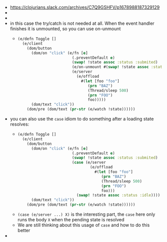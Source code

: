 - https://clojurians.slack.com/archives/C7Q9GSHFV/p1678988187329129
-
-
- in this case the try/catch is not needed at all. When the event handler finishes it is unmounted, so you can use on-unmount
	- ```clojure
	  (e/defn Toggle []
	    (e/client
	      (dom/button
	        (dom/on "click" (e/fn [e]
	                          (.preventDefault e)
	                          (swap! !state assoc :status :submited)
	                          (e/on-unmount #(swap! !state assoc :status :idle))
	                          (e/server
	                            (e/offload
	                              #(let [foo "foo"]
	                                 (prn "BAZ")
	                                 (Thread/sleep 500)
	                                 (prn "FOO")
	                                 foo)))))
	        (dom/text "click"))
	      (dom/pre (dom/text (pr-str (e/watch !state))))))
	  ```
- you can also use the `case` idiom to do something after a loading state resolves:
	- ```clojure
	  (e/defn Toggle []
	    (e/client
	      (dom/button
	        (dom/on "click" (e/fn [e]
	                          (.preventDefault e)
	                          (swap! !state assoc :status :submited)
	                          (case (e/server
	                                  (e/offload
	                                    #(let [foo "foo"]
	                                       (prn "BAZ")
	                                       (Thread/sleep 500)
	                                       (prn "FOO")
	                                       foo)))
	                            (swap! !state assoc :status :idle))))
	        (dom/text "click"))
	      (dom/pre (dom/text (pr-str (e/watch !state))))))
	  ```
	- `(case (e/server ...) X)` is the interesting part, the `case` here only runs the body `X` when the pending state is resolved
	- We are still thinking about this usage of `case` and how to do this better
-